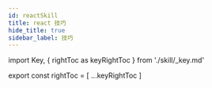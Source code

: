 ```yaml
---
id: reactSkill
title: react 技巧
hide_title: true
sidebar_label: 技巧
---
```


import Key, { rightToc as keyRightToc } from './skill/\_key.md'

<Key />

export const rightToc = [
...keyRightToc
]
